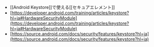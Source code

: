 - [[Android Keystore]]で使える[[セキュアエレメント]]
- [https://developer.android.com/training/articles/keystore?hl=ja#HardwareSecurityModule](https://developer.android.com/training/articles/keystore?hl=ja#HardwareSecurityModule)
- [https://source.android.com/docs/security/features/keystore?hl=ja](https://source.android.com/docs/security/features/keystore?hl=ja)
